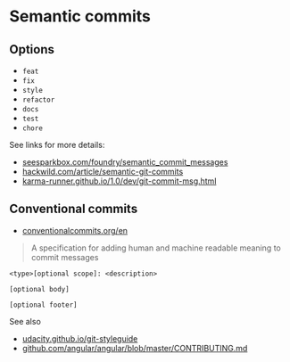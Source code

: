 # Semantic commits

<!-- TODO move out to another area -->

## Options

- `feat`
- `fix`
- `style`
- `refactor`
- `docs`
- `test`
- `chore`

See links for more details:

- [seesparkbox.com/foundry/semantic_commit_messages](https://seesparkbox.com/foundry/semantic_commit_messages)
- [hackwild.com/article/semantic-git-commits](https://hackwild.com/article/semantic-git-commits/)
- [karma-runner.github.io/1.0/dev/git-commit-msg.html](https://karma-runner.github.io/1.0/dev/git-commit-msg.html)

## Conventional commits

- [conventionalcommits.org/en](https://www.conventionalcommits.org/en/)

> A specification for adding human and machine readable meaning to commit messages

```
<type>[optional scope]: <description>

[optional body]

[optional footer]
```

See also

- [udacity.github.io/git-styleguide](https://udacity.github.io/git-styleguide/)
- [github.com/angular/angular/blob/master/CONTRIBUTING.md](https://github.com/angular/angular/blob/master/CONTRIBUTING.md#commit)
